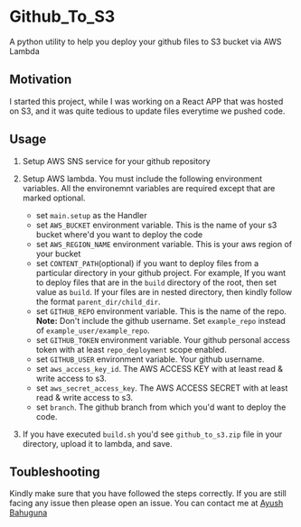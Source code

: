 # Github_To_S3

A python utility to help you deploy your github files to S3 bucket via AWS Lambda

## Motivation

I started this project, while I was working on a React APP that was hosted on S3, and it was quite tedious to update files everytime we pushed code.

## Usage

1. Setup AWS SNS service for your github repository
2. Setup AWS lambda. You must include the following environment variables. All the environemnt variables are required except that are marked optional.
    
    * set `main.setup` as the Handler
    * set `AWS_BUCKET` environment variable. This is the name of your s3 bucket where'd you want to deploy the code
    * set `AWS_REGION_NAME` environment variable. This is your aws region of your bucket
    * set `CONTENT_PATH`(optional) if you want to deploy files from a particular directory in your github project. For example, If you want to deploy files that are in the `build` directory of the root, then set value as `build`. If your files are in nested directory, then kindly follow the format `parent_dir/child_dir`.
    * set `GITHUB_REPO` environment variable. This is the name of the repo. **Note:** Don't include the github username. Set `example_repo` instead of `example_user/example_repo`.
    * set `GITHUB_TOKEN` environment variable. Your github personal access token with at least `repo_deployment` scope enabled.
    * set `GITHUB_USER` environment variable. Your github username.
    * set `aws_access_key_id`. The AWS ACCESS KEY with at least read & write access to s3.
    * set `aws_secret_access_key`. The AWS ACCESS SECRET with at least read & write access to s3.
    * set `branch`. The github branch from which you'd want to deploy the code.
3. If you have executed `build.sh` you'd see `github_to_s3.zip` file in your directory, upload it to lambda, and save.

## Toubleshooting

Kindly make sure that you have followed the steps correctly. If you are still facing any issue then please open an issue.
You can contact me at [Ayush Bahuguna](mailto:contact@ayushbahuguna.com)
